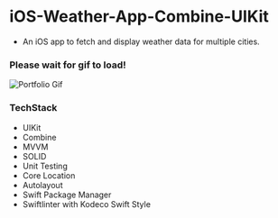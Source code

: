 # **iOS-Weather-App-Combine-UIKit**

- An iOS app to fetch and display weather data for multiple cities. 
  
### **Please wait for gif to load!**
  
![Portfolio Gif](https://github.com/ufukanilozluk/Pictures-App-With-Flickr-API/blob/main/Pictures%20With%20Flickr%20Api.gif)

### **TechStack**

- UIKit
- Combine
- MVVM
- SOLID
- Unit Testing
- Core Location
- Autolayout
- Swift Package Manager
- Swiftlinter with Kodeco Swift Style

